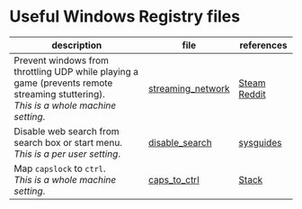 # Useful Windows Registry files

description | file | references
--- | --- | --
Prevent windows from throttling UDP while playing a game (prevents remote streaming stuttering). <br/>_This is a whole machine setting_. |[streaming_network](streaming_network.reg) |  [Steam](https://steamcommunity.com/sharedfiles/filedetails/?id=2554060771) [Reddit](https://www.reddit.com/r/killerinstinct/comments/4fcdhy/an_excellent_guide_to_optimizing_your_windows_10/)
Disable web search from search box or start menu.<br/>_This is a per user setting_. | [disable_search](disable_search.reg) | [sysguides](https://sysguides.com/install-a-windows-11-virtual-machine-on-kvm#15-42-disable-windows-web-search)
Map `capslock` to `ctrl`.<br/>_This is a whole machine setting_. | [caps_to_ctrl](caps_to_ctrl.reg) | [Stack](https://superuser.com/questions/949385/map-capslock-to-control-in-windows-10)

